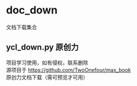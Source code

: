 # doc_down 
文档下载集合
## ycl_down.py  原创力
项目学习使用，如有侵权，联系删除 <br>
源项目于 https://github.com/TwoOnefour/max_book <br>
原创力文档下载（需可预览才可用） <br>
